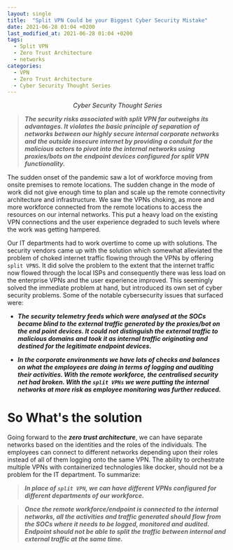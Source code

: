 ```yaml
---
layout: single
title:  "Split VPN Could be your Biggest Cyber Security Mistake"
date: 2021-06-28 01:04 +0200
last_modified_at: 2021-06-28 01:04 +0200
tags:
  - Split VPN
  - Zero Trust Architecture
  - networks
categories:
  - VPN
  - Zero Trust Architecture
  - Cyber Security Thought Series
---
```


<p align="center"><i>Cyber Security Thought Series</i></p>



> ***The security risks associated with split VPN far outweighs its advantages. It violates the basic principle of separation of networks between our highly secure internal corporate networks and the outside insecure internet by providing a conduit for the malicious actors to pivot into the internal networks using proxies/bots on the endpoint devices configured for split VPN functionality.***

The sudden onset of the pandemic saw a lot of workforce moving from onsite premises to remote locations. The sudden change in the mode of work did not give enough time to plan and scale up the remote connectivity architecture and infrastructure. We saw the VPNs choking, as more and more workforce connected from the remote locations to access the resources on our internal networks. This put a heavy load on the existing VPN connections and the user experience degraded to such levels where the work was getting hampered.

Our IT departments had to work overtime to come up with solutions. The security vendors came up with the solution which somewhat alleviated the problem of choked internet traffic flowing through the VPNs by offering `split VPNS`. It did solve the problem to the extent that the internet traffic now flowed through the local ISPs and consequently there was less load on the enterprise VPNs and the user experience improved. This seemingly solved the immediate problem at hand, but introduced its own set of cyber security problems. Some of the notable cybersecurity issues that surfaced were:

* ***The security telemetry feeds which were analysed at the SOCs became blind to the external traffic generated by the proxies/bot on the end point devices. It could not distinguish the external traffic to malicious domains and took it as internal traffic originating and destined for the legitimate endpoint devices.***

* ***In the corporate environments we have lots of checks and balances on what the employees are doing in terms of logging and auditing their activities. With the remote workforce, the centralised security net had broken. With the `split VPNs` we were putting the internal networks at more risk as employee monitoring was further reduced.***

# So What's the solution
Going forward to the ***zero trust architecture***, we can have separate networks based on the identities and the roles of the individuals. The employees can connect to different networks depending upon their roles instead of all of them logging onto the same VPN. The ability to orchestrate multiple VPNs with containerized technologies like docker, should not be a problem for the IT department. To summarize: 

> ***In place of `split VPN`, we can have different VPNs configured for different departments of our workforce.***

> ***Once the remote workforce/endpoint is connected to the internal networks, all the activities and traffic generated should flow from the SOCs where it needs to be logged, monitored and audited. Endpoint should not be able to split the traffic between internal and external traffic at the same time.***